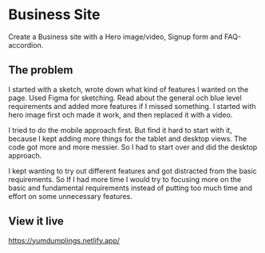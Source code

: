 # Business Site

Create a Business site with a Hero image/video, Signup form and FAQ-accordion.

## The problem

I started with a sketch, wrote down what kind of features I wanted on the page. Used Figma for sketching. 
Read about the general och blue level requirements and added more features if I missed something. 
I started with hero image first och made it work, and then replaced it with a video. 

I tried to do the mobile approach first. But find it hard to start with it, because I kept adding more things for the tablet and desktop views. The code got more and more messier. So I had to start over and did the desktop approach. 

I kept wanting to try out different features and got distracted from the basic requirements. So If I had more time I would try to focusing more on the basic and fundamental requirements instead of putting too much time and effort on some unnecessary features. 

## View it live
https://yumdumplings.netlify.app/